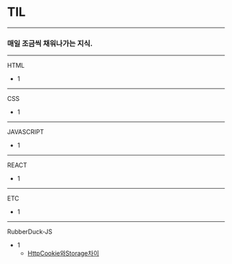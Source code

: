 # TIL
---
### 매일 조금씩 채워나가는 지식.
---
HTML
- 1
---
CSS
- 1
---
JAVASCRIPT
- 1
---
REACT
- 1
---
ETC
- 1
---
RubberDuck-JS
- 1
  - <a href="./JS-READMEs/RubberDuck/HTTP_Cookie%26Storage_Diff.md">HttpCookie와Storage차이</a>